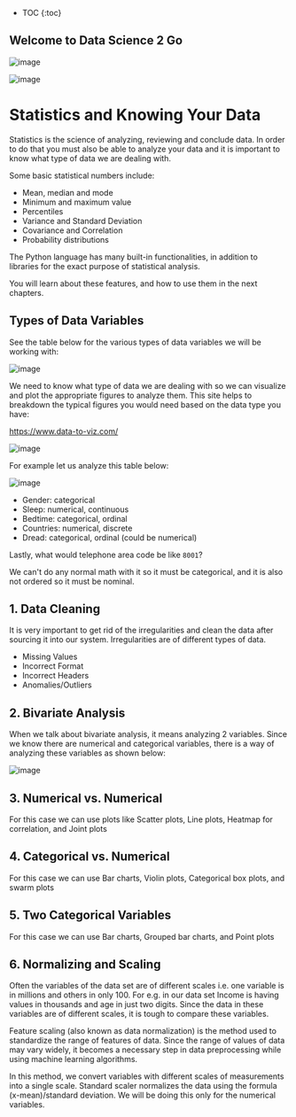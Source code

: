 * TOC
{:toc}

## Welcome to Data Science 2 Go

![image](https://user-images.githubusercontent.com/29664888/127746783-bce7bed8-6e7d-4cab-b07d-494e16d8ac88.png)

![image](https://user-images.githubusercontent.com/29664888/127746796-acd61ea0-759a-4714-b4ec-6853f8e5dd5c.png)

# Statistics and Knowing Your Data

Statistics is the science of analyzing, reviewing and conclude data. In order to do that you must also be able to analyze your data and it is important to know what type of data we are dealing with.

Some basic statistical numbers include:

* Mean, median and mode
* Minimum and maximum value
* Percentiles
* Variance and Standard Deviation
* Covariance and Correlation
* Probability distributions

The Python language has many built-in functionalities, in addition to libraries for the exact purpose of statistical analysis.

You will learn about these features, and how to use them in the next chapters.

## Types of Data Variables

See the table below for the various types of data variables we will be working with:

![image](https://user-images.githubusercontent.com/29664888/159611320-84663ee7-b010-40d3-a0cc-94f133c37b27.png)

We need to know what type of data we are dealing with so we can visualize and plot the appropriate figures to analyze them. This site helps to breakdown the typical figures you would need based on the data type you have:

https://www.data-to-viz.com/

![image](https://user-images.githubusercontent.com/29664888/159611666-b421f53c-4165-42b1-8298-b3d76ceea295.png)

For example let us analyze this table below:

![image](https://user-images.githubusercontent.com/29664888/159611875-fe3d185a-9c1a-4549-8a82-88b70b8bf59e.png)

* Gender: categorical
* Sleep: numerical, continuous
* Bedtime: categorical, ordinal
* Countries: numerical, discrete
* Dread: categorical, ordinal (could be numerical)

Lastly, what would telephone area code be like `8001`? 

We can't do any normal math with it so it must be categorical, and it is also not ordered so it must be nominal.

## 1.  Data Cleaning
It is very important to get rid of the irregularities and clean the data after sourcing it into our system.
Irregularities are of different types of data.
* Missing Values
* Incorrect Format
* Incorrect Headers
* Anomalies/Outliers

## 2. Bivariate Analysis

When we talk about bivariate analysis, it means analyzing 2 variables. Since we know there are numerical and categorical variables, there is a way of analyzing these variables as shown below:

![image](https://user-images.githubusercontent.com/29664888/176466124-55cc62cd-ebef-41d0-bb7b-7f25010db338.png)

## 3. Numerical vs. Numerical

For this case we can use plots like Scatter plots, Line plots, Heatmap for correlation, and Joint plots

## 4. Categorical vs. Numerical

For this case we can use Bar charts, Violin plots, Categorical box plots, and swarm plots

## 5. Two Categorical Variables

For this case we can use Bar charts, Grouped bar charts, and Point plots

## 6. Normalizing and Scaling

Often the variables of the data set are of different scales i.e. one variable is in millions and others in only 100. For e.g. in our data set Income is having values in thousands and age in just two digits. Since the data in these variables are of different scales, it is tough to compare these variables.

Feature scaling (also known as data normalization) is the method used to standardize the range of features of data. Since the range of values of data may vary widely, it becomes a necessary step in data preprocessing while using machine learning algorithms.

In this method, we convert variables with different scales of measurements into a single scale. Standard scaler normalizes the data using the formula (x-mean)/standard deviation. We will be doing this only for the numerical variables.
